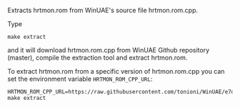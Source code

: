 Extracts hrtmon.rom from WinUAE's source file hrtmon.rom.cpp.

Type

```
make extract
```

and it will download hrtmon.rom.cpp from WinUAE Github repository (master), compile the extraction tool and extract hrtmon.rom.

To extract hrtmon.rom from a specific version of hrtmon.rom.cpp you can set the environment variable `HRTMON_ROM_CPP_URL`:

```
HRTMON_ROM_CPP_URL=https://raw.githubusercontent.com/tonioni/WinUAE/e7d6f64da6ab5326c1daefbeab4c66c279006f96/hrtmon.rom.cpp make extract
```
